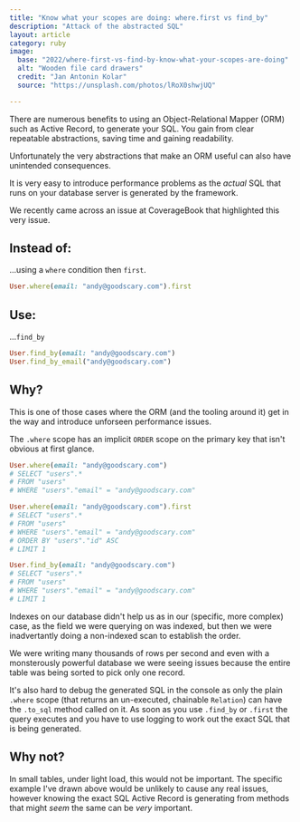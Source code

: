 ```yaml
---
title: "Know what your scopes are doing: where.first vs find_by"
description: "Attack of the abstracted SQL"
layout: article
category: ruby
image:
  base: "2022/where-first-vs-find-by-know-what-your-scopes-are-doing"
  alt: "Wooden file card drawers"
  credit: "Jan Antonin Kolar"
  source: "https://unsplash.com/photos/lRoX0shwjUQ"

---
```


There are numerous benefits to using an Object-Relational Mapper (ORM) such as Active Record, to generate your SQL. You gain from clear repeatable abstractions, saving time and gaining readability.

Unfortunately the very abstractions that make an ORM useful can also have unintended consequences.

It is very easy to introduce performance problems as the _actual_ SQL that runs on your database server is generated by the framework.

We recently came across an issue at CoverageBook that highlighted this very issue.


## Instead of:

...using a `where` condition then `first`.

```ruby
User.where(email: "andy@goodscary.com").first
```


## Use:

...`find_by`

```ruby
User.find_by(email: "andy@goodscary.com")
User.find_by_email("andy@goodscary.com")
```


## Why?

This is one of those cases where the ORM (and the tooling around it) get in the way and introduce unforseen performance issues.

The `.where` scope has an implicit `ORDER` scope on the primary key that isn't obvious at first glance.

```ruby
User.where(email: "andy@goodscary.com")
# SELECT "users".*
# FROM "users"
# WHERE "users"."email" = "andy@goodscary.com"

User.where(email: "andy@goodscary.com").first
# SELECT "users".*
# FROM "users"
# WHERE "users"."email" = "andy@goodscary.com"
# ORDER BY "users"."id" ASC
# LIMIT 1

User.find_by(email: "andy@goodscary.com")
# SELECT "users".*
# FROM "users"
# WHERE "users"."email" = "andy@goodscary.com"
# LIMIT 1
```

Indexes on our database didn't help us as in our (specific, more complex) case, as the field we were querying on was indexed, but then we were inadvertantly doing a non-indexed scan to establish the order.

We were writing many thousands of rows per second and even with a monsterously powerful database we were seeing issues because the entire table was being sorted to pick only one record.

It's also hard to debug the generated SQL in the console as only the plain `.where` scope (that returns an un-executed, chainable `Relation`) can have the `.to_sql` method called on it. As soon as you use `.find_by` or `.first` the query executes and you have to use logging to work out the exact SQL that is being generated.


## Why not?

In small tables, under light load, this would not be important. The specific example I've drawn above would be unlikely to cause any real issues, however knowing the exact SQL Active Record is generating from methods that might _seem_ the same can be _very_ important.

